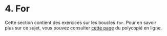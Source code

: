 # 4. For

Cette section contient des exercices sur les boucles `for`. Pour en savoir plus sur ce sujet, vous pouvez consulter [cette page](https://rtavenar.github.io/poly_python/content/struct.html#boucles-for) du polycopié en ligne.